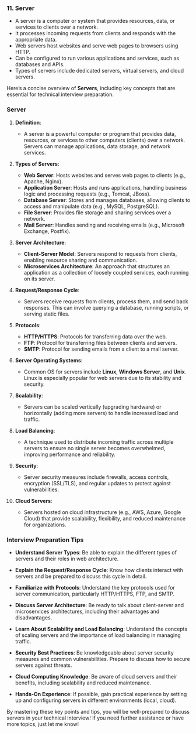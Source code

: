 ### 11. Server
- A server is a computer or system that provides resources, data, or services to clients over a network.
- It processes incoming requests from clients and responds with the appropriate data.
- Web servers host websites and serve web pages to browsers using HTTP.
- Can be configured to run various applications and services, such as databases and APIs.
- Types of servers include dedicated servers, virtual servers, and cloud servers.



Here’s a concise overview of **Servers**, including key concepts that are essential for technical interview preparation.

### Server

1. **Definition**:
   - A server is a powerful computer or program that provides data, resources, or services to other computers (clients) over a network. Servers can manage applications, data storage, and network services.

2. **Types of Servers**:
   - **Web Server**: Hosts websites and serves web pages to clients (e.g., Apache, Nginx).
   - **Application Server**: Hosts and runs applications, handling business logic and processing requests (e.g., Tomcat, JBoss).
   - **Database Server**: Stores and manages databases, allowing clients to access and manipulate data (e.g., MySQL, PostgreSQL).
   - **File Server**: Provides file storage and sharing services over a network.
   - **Mail Server**: Handles sending and receiving emails (e.g., Microsoft Exchange, Postfix).

3. **Server Architecture**:
   - **Client-Server Model**: Servers respond to requests from clients, enabling resource sharing and communication.
   - **Microservices Architecture**: An approach that structures an application as a collection of loosely coupled services, each running on its server.

4. **Request/Response Cycle**:
   - Servers receive requests from clients, process them, and send back responses. This can involve querying a database, running scripts, or serving static files.

5. **Protocols**:
   - **HTTP/HTTPS**: Protocols for transferring data over the web.
   - **FTP**: Protocol for transferring files between clients and servers.
   - **SMTP**: Protocol for sending emails from a client to a mail server.

6. **Server Operating Systems**:
   - Common OS for servers include **Linux**, **Windows Server**, and **Unix**. Linux is especially popular for web servers due to its stability and security.

7. **Scalability**:
   - Servers can be scaled vertically (upgrading hardware) or horizontally (adding more servers) to handle increased load and traffic.

8. **Load Balancing**:
   - A technique used to distribute incoming traffic across multiple servers to ensure no single server becomes overwhelmed, improving performance and reliability.

9. **Security**:
   - Server security measures include firewalls, access controls, encryption (SSL/TLS), and regular updates to protect against vulnerabilities.

10. **Cloud Servers**:
    - Servers hosted on cloud infrastructure (e.g., AWS, Azure, Google Cloud) that provide scalability, flexibility, and reduced maintenance for organizations.

### Interview Preparation Tips

- **Understand Server Types**: Be able to explain the different types of servers and their roles in web architecture.

- **Explain the Request/Response Cycle**: Know how clients interact with servers and be prepared to discuss this cycle in detail.

- **Familiarize with Protocols**: Understand the key protocols used for server communication, particularly HTTP/HTTPS, FTP, and SMTP.

- **Discuss Server Architecture**: Be ready to talk about client-server and microservices architectures, including their advantages and disadvantages.

- **Learn About Scalability and Load Balancing**: Understand the concepts of scaling servers and the importance of load balancing in managing traffic.

- **Security Best Practices**: Be knowledgeable about server security measures and common vulnerabilities. Prepare to discuss how to secure servers against threats.

- **Cloud Computing Knowledge**: Be aware of cloud servers and their benefits, including scalability and reduced maintenance.

- **Hands-On Experience**: If possible, gain practical experience by setting up and configuring servers in different environments (local, cloud).

By mastering these key points and tips, you will be well-prepared to discuss servers in your technical interview! If you need further assistance or have more topics, just let me know!




